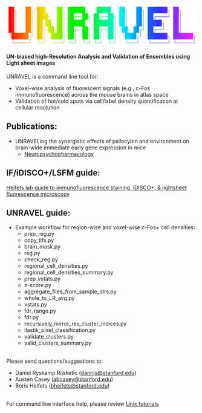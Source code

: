 ![Alt text](_other/images/UNRAVEL_logo.png)

#### UN-biased high-Resolution Analysis and Validation of Ensembles using Light sheet images 

UNRAVEL is a command line tool for:
* Voxel-wise analysis of fluorescent signals (e.g., c-Fos immunofluorescence) across the mouse brains in atlas space
* Validation of hot/cold spots via cell/label density quantification at cellular resolution


## Publications: 
* UNRAVELing the synergistic effects of psilocybin and environment on brain-wide immediate early gene expression in mice 
    * [Neuropsychopharmacology](https://www.nature.com/articles/s41386-023-01613-4)


## IF/iDISCO+/LSFM guide: 
[Heifets lab guide to immunofluorescence staining, iDISCO+, & lightsheet fluorescence microscopy](https://docs.google.com/document/d/16yowBhiBQWz8_VX2t9Rf6Xo3Ub4YPYD6qeJP6vJo6P4/edit?usp=sharing)


## UNRAVEL guide: 
* Example workflow for region-wise and voxel-wise c-Fos+ cell densities:
    * prep_reg.py
    * copy_tifs.py
    * brain_mask.py
    * reg.py
    * check_reg.py
    * regional_cell_densities.py
    * regional_cell_densities_summary.py
    * prep_vstats.py
    * z-score.py
    * aggregate_files_from_sample_dirs.py
    * whole_to_LR_avg.py
    * vstats.py
    * fdr_range.py
    * fdr.py
    * recursively_mirror_rev_cluster_indices.py
    * ilastik_pixel_classification.py
    * validate_clusters.py
    * valid_clusters_summary.py


\
Please send questions/suggestions to:
* Daniel Ryskamp Rijsketic (danrijs@stanford.edu)
* Austen Casey (abcasey@stanford.edu)
* Boris Heifets (bheifets@stanford.edu)

\
For command line interface help, please review [Unix tutorials](https://andysbrainbook.readthedocs.io/en/latest/index.html)